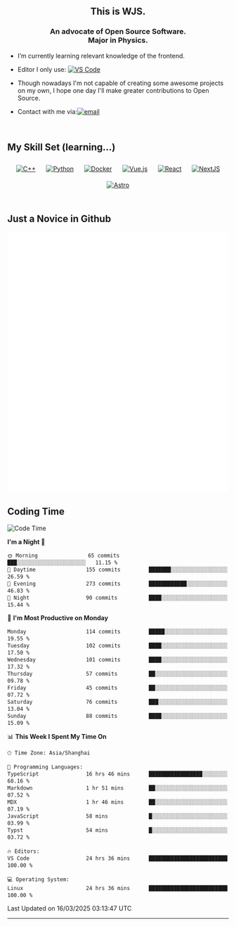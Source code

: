 ## <div align="center">This is WJS.</div>  
  

### <div align="center">An advocate of Open Source Software.<br>Major in Physics.</div>  
  

- I’m currently learning relevant knowledge of the frontend.  
  

- Editor I only use: [![VS Code](https://img.shields.io/badge/-VS%20Code-007ACC?style=plastic&logo=visual-studio-code)](https://code.visualstudio.com/)  
  

- Though nowadays I'm not capable of creating some awesome projects on my own, I hope one day I'll make greater contributions to Open Source.  
  

- Contact with me via:[![email](https://img.shields.io/badge/My-e--mail-red)](mailto:wjs@wjsphy.top)  
  

<br/>  


## My Skill Set (learning...)
<div align="center">  
<a href="https://www.cplusplus.com/" target="_blank"><img style="margin: 10px" src="https://profilinator.rishav.dev/skills-assets/cplusplus-original.svg" alt="C++" height="50" /></a>  
<a href="https://www.python.org/" target="_blank"><img style="margin: 10px" src="https://profilinator.rishav.dev/skills-assets/python-original.svg" alt="Python" height="50" /></a>  
<a href="https://www.docker.com/" target="_blank"><img style="margin: 10px" src="https://profilinator.rishav.dev/skills-assets/docker-original-wordmark.svg" alt="Docker" height="50" /></a>  
<a href="https://vuejs.org/" target="_blank"><img style="margin: 10px" src="https://profilinator.rishav.dev/skills-assets/vuejs-original-wordmark.svg" alt="Vue.js" height="50" /></a>  
<a href="https://reactjs.org/" target="_blank"><img style="margin: 10px" src="https://profilinator.rishav.dev/skills-assets/react-original-wordmark.svg" alt="React" height="50" /></a>  
<a href="https://nextjs.org/" target="_blank"><img style="margin: 10px" src="https://profilinator.rishav.dev/skills-assets/nextjs.png" alt="NextJS" height="50" /></a>  
<a href="https://www.astro.build/" target="_blank"><img style="margin: 10px" src="https://profilinator.rishav.dev/skills-assets/astro.svg" alt="Astro" height="50" /></a>   
</div>

<br/>  


## Just a Novice in Github  
![](https://raw.githubusercontent.com/wjsoj/github-stats-transparent/output/generated/overview.svg)
![](https://raw.githubusercontent.com/wjsoj/github-stats-transparent/output/generated/languages.svg)

## Coding Time

<!--START_SECTION:waka-->
![Code Time](http://img.shields.io/badge/Code%20Time-1%2C077%20hrs%2058%20mins-blue)

**I'm a Night 🦉** 

```text
🌞 Morning                65 commits          ███░░░░░░░░░░░░░░░░░░░░░░   11.15 % 
🌆 Daytime                155 commits         ███████░░░░░░░░░░░░░░░░░░   26.59 % 
🌃 Evening                273 commits         ████████████░░░░░░░░░░░░░   46.83 % 
🌙 Night                  90 commits          ████░░░░░░░░░░░░░░░░░░░░░   15.44 % 
```
📅 **I'm Most Productive on Monday** 

```text
Monday                   114 commits         █████░░░░░░░░░░░░░░░░░░░░   19.55 % 
Tuesday                  102 commits         ████░░░░░░░░░░░░░░░░░░░░░   17.50 % 
Wednesday                101 commits         ████░░░░░░░░░░░░░░░░░░░░░   17.32 % 
Thursday                 57 commits          ██░░░░░░░░░░░░░░░░░░░░░░░   09.78 % 
Friday                   45 commits          ██░░░░░░░░░░░░░░░░░░░░░░░   07.72 % 
Saturday                 76 commits          ███░░░░░░░░░░░░░░░░░░░░░░   13.04 % 
Sunday                   88 commits          ████░░░░░░░░░░░░░░░░░░░░░   15.09 % 
```


📊 **This Week I Spent My Time On** 

```text
🕑︎ Time Zone: Asia/Shanghai

💬 Programming Languages: 
TypeScript               16 hrs 46 mins      █████████████████░░░░░░░░   68.16 % 
Markdown                 1 hr 51 mins        ██░░░░░░░░░░░░░░░░░░░░░░░   07.52 % 
MDX                      1 hr 46 mins        ██░░░░░░░░░░░░░░░░░░░░░░░   07.19 % 
JavaScript               58 mins             █░░░░░░░░░░░░░░░░░░░░░░░░   03.99 % 
Typst                    54 mins             █░░░░░░░░░░░░░░░░░░░░░░░░   03.72 % 

🔥 Editors: 
VS Code                  24 hrs 36 mins      █████████████████████████   100.00 % 

💻 Operating System: 
Linux                    24 hrs 36 mins      █████████████████████████   100.00 % 
```


 Last Updated on 16/03/2025 03:13:47 UTC
<!--END_SECTION:waka-->

----

<!--
**wjsoj/wjsoj** is a ✨ _special_ ✨ repository because its `README.md` (this file) appears on your GitHub profile.

Here are some ideas to get you started:

- 🔭 I’m currently working on ...
- 🌱 I’m currently learning ...
- 👯 I’m looking to collaborate on ...
- 🤔 I’m looking for help with ...
- 💬 Ask me about ...
- 📫 How to reach me: ...
- 😄 Pronouns: ...
- ⚡ Fun fact: ...
-->
